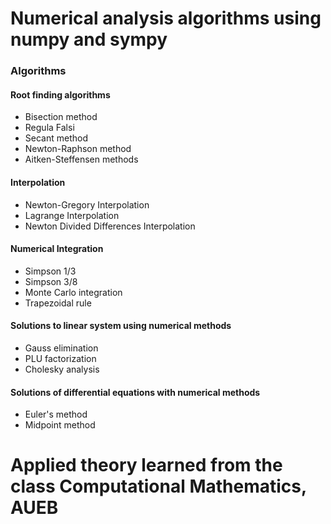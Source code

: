 # Numerical analysis algorithms using numpy and sympy
### Algorithms
#### Root finding algorithms
- Bisection method
- Regula Falsi
- Secant method
- Newton-Raphson method
- Aitken-Steffensen methods
#### Interpolation
- Newton-Gregory Interpolation
- Lagrange Interpolation
- Newton Divided Differences Interpolation
#### Numerical Integration
- Simpson 1/3
- Simpson 3/8
- Monte Carlo integration
- Trapezoidal rule
#### Solutions to linear system using numerical methods
- Gauss elimination
- PLU factorization
- Cholesky analysis
#### Solutions of differential equations with numerical methods
- Euler's method
- Midpoint method

# Applied theory learned from the class Computational Mathematics, AUEB
